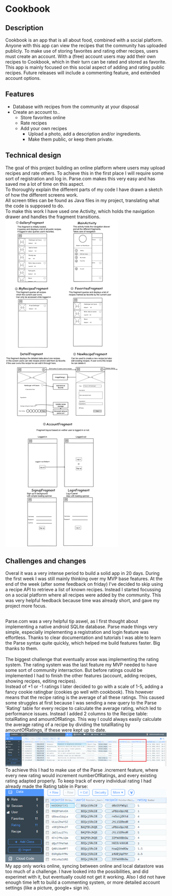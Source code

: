# Cookbook

## Description
Cookbook is an app that is all about food, combined with a social platform. Anyone with this app can view the recipes that the community has uploaded publicly.
To make use of storing favorites and rating other recipes, users must create an account. With a (free) account users may add their own recipes to Cookbook, which in their turn can be rated and stored as favorite. This app is mainly focused on this social aspect of adding and rating public recipes. Future releases will include a commenting feature, and extended account options.

## Features

- Database with recipes from the community at your disposal
- Create an account to..
  - Store favorites online
  - Rate recipes
  - Add your own recipes
    - Upload a photo, add a description and/or ingredients.
    - Make them public, or keep them private.

## Technical design

The goal of this project building an online platform where users may upload recipes and rate others. To achieve this in the first place I will require some sort of registration and log in. Parse.com makes this very easy and has saved me a lot of time on this aspect.<br>
To thoroughly explain the different parts of my code I have drawn a sketch of how the different screens work.<br>
All screen titles can be found as Java files in my project, translating what the code is supposed to do. <br>
To make this work I have used one Activity, which holds the navigation drawer and handles the fragment transitions. <br>
![sketch](doc/tech-sketch.png)


## Challenges and changes
Overal it was a very intense period to build a solid app in 20 days. During the first week I was still mainly thinking over my MVP base features. At the end of the week (after some feedback on friday) I've decided to skip using a recipe API to retrieve a list of known recipes. Instead I started focussing on a social platform where all recipes were added by the community. This was very helpful feedback because time was already short, and gave my project more focus. <br> <br>

Parse.com was a very helpful tip aswel, as I first thought about implementing a native android SQLite database. Parse made things very simple, especially implementing a registration and login feature was effortless. Thanks to clear documentation and tutorials I was able to learn the Parse syntax quite quickly, which helped me build features faster. Big thanks to them.<br>
<br>
The biggest challenge that eventually arose was implementing the rating system. The rating system was the last feature my MVP needed to have some sort of community interraction. But before ratings could be implemented I had to finish the other features (account, adding recipes, showing recipes, editing recipes). <br>
Instead of +1 or -1 ratings I later decided to go with a scale of 1-5, adding a fancy cookie ratingbar (cookies go well with cookbook). This however means that the recipe rating is the average of all these ratings. This caused some struggles at first because I was sending a new query to the Parse 'Rating' table for every recipe to calculate the average rating, which led to performance issues. Instead I added 2 columns to the Recipe table: totalRating and amountOfRatings. This way I could always easily calculate the average rating of a recipe by dividing the totalRating by amountOfRatings, if these were kept up to date.<br>
![parse2](doc/parse2.png)
To achieve this I had to make use of the Parse .increment feature, where every new rating would increment numberOfRatings, and every existing rating adapted properly. To keep track of every individual rating I had already made the Rating table in Parse:<br>
![parse3](doc/parse3.png)
<br>
My app only works online, syncing between online and local datastore was too much of a challenge. I have looked into the possibilities, and did experimet with it, but eventually could not get it working. Also I did not have enough time left to build a commenting system, or more detailed account settings (like a picture, google+ sign in). <br>


